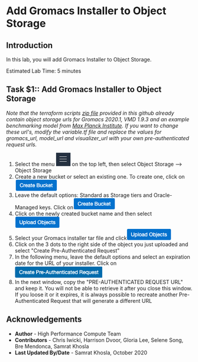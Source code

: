 # Add Gromacs Installer to Object Storage

## Introduction
In this lab, you will add Gromacs Installer to Object Storage. 

Estimated Lab Time: 5 minutes

## **Task $1:**: Add Gromacs Installer to Object Storage
*Note that the terraform scripts [zip file](https://github.com/oci-hpc/oci-hpc-runbook-gromacs/tree/master/Resources/gromacs-2020.1.zip) provided in this github already contain object storage urls for Gromacs 2020.1, VMD 1.9.3 and an example benchmarking model from [Max Planck Institute](https://www.mpibpc.mpg.de/grubmueller/bench). If you want to change these url's, modify the variable.tf file and replace the values for gromacs_url, model_url and visualizer_url with your own pre-authenticated request urls.*

1. Select the menu ![](./images/menu.png)  on the top left, then select Object Storage --> Object Storage
2. Create a new bucket or select an existing one. To create one, click on![](./images/create_bucket.png)
3. Leave the default options: Standard as Storage tiers and Oracle-Managed keys. Click on![](./images/create_bucket.png)
4. Click on the newly created bucket name and then select![](./images/upload_object.png)
5. Select your Gromacs installer tar file and click![](./images/upload_object.png)
6. Click on the 3 dots to the right side of the object you just uploaded  and select "Create Pre-Authenticated Request"
7. In the following menu, leave the default options and select an expiration date for the URL of your installer. Click on![](./images/pre-auth.png)
8. In the next window, copy the "PRE-AUTHENTICATED REQUEST URL" and keep it. You will not be able to retrieve it after you close this window. If you loose it or it expires, it is always possible to recreate another Pre-Authenticated Request that will generate a different URL


## Acknowledgements
* **Author** - High Performance Compute Team
* **Contributors** -  Chris Iwicki, Harrison Dvoor, Gloria Lee, Selene Song, Bre Mendonca, Samrat Khosla
* **Last Updated By/Date** - Samrat Khosla, October 2020

